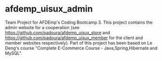 # afdemp_uisux_admin
Team Project for AFDEmp's Coding Bootcamp 3. This project contains the admin website for a cooperation (see https://github.com/padoura/afdemp_uisux_store and https://github.com/padoura/afdemp_uisux_member for the client and member websites respectively). Part of this project has been based on Le Deng's course "Complete E-Commerce Course - Java,Spring,Hibernate and MySQL".
